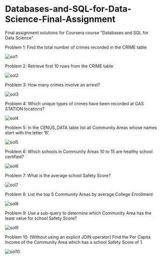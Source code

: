 # Databases-and-SQL-for-Data-Science-Final-Assignment
Final assignment solutions for Coursera course "Databases and SQL for Data Science"

Problem 1:
Find the total number of crimes recorded in the CRIME table

![sol1](https://user-images.githubusercontent.com/36910708/82351472-4115db00-9a1a-11ea-99e2-2d55fa4bb5a4.PNG)


Problem 2:
Retrieve first 10 rows from the CRIME table

![sol2](https://user-images.githubusercontent.com/36910708/82351446-39563680-9a1a-11ea-9edb-f888c3f37089.PNG)


Problem 3:
How many crimes involve an arrest?

![sol3](https://user-images.githubusercontent.com/36910708/82351448-3b1ffa00-9a1a-11ea-9a37-3f77d0377f91.PNG)


Problem 4:
Which unique types of crimes have been recorded at GAS STATION locations?

![sol4](https://user-images.githubusercontent.com/36910708/82351451-3bb89080-9a1a-11ea-84f4-635c8a38dfa2.PNG)


Problem 5:
In the CENUS_DATA table list all Community Areas whose names start with the letter ‘B’.

![sol5](https://user-images.githubusercontent.com/36910708/82351456-3ce9bd80-9a1a-11ea-8bf7-82a6140e9e42.PNG)


Problem 6:
Which schools in Community Areas 10 to 15 are healthy school certified?

![sol6](https://user-images.githubusercontent.com/36910708/82351460-3d825400-9a1a-11ea-922f-0ec7801a2c21.PNG)



Problem 7:
What is the average school Safety Score?


![sol7](https://user-images.githubusercontent.com/36910708/82351463-3e1aea80-9a1a-11ea-989f-02500cb2a7b9.PNG)


Problem 8:
List the top 5 Community Areas by average College Enrollment


![sol8](https://user-images.githubusercontent.com/36910708/82351465-3eb38100-9a1a-11ea-82d0-9bb60497a437.PNG)



Problem 9:
Use a sub-query to determine which Community Area has the least value for school Safety Score?


![sol9](https://user-images.githubusercontent.com/36910708/82351466-3f4c1780-9a1a-11ea-8402-74fb7e40a7f3.PNG)


Problem 10:
(Without using an explicit JOIN operator) Find the Per Capita Income of the Community Area which has a school Safety Score of 1.


![sol10](https://user-images.githubusercontent.com/36910708/82351468-407d4480-9a1a-11ea-985c-1c7bfd284692.PNG)




